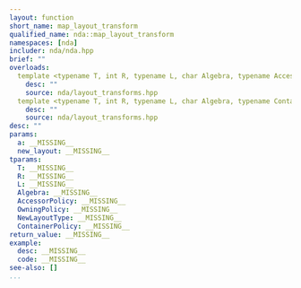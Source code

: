 ```yaml
---
layout: function
short_name: map_layout_transform
qualified_name: nda::map_layout_transform
namespaces: [nda]
includer: nda/nda.hpp
brief: ""
overloads:
  template <typename T, int R, typename L, char Algebra, typename AccessorPolicy, typename OwningPolicy, typename NewLayoutType> auto nda::map_layout_transform(basic_array_view<T, R, L, Algebra, AccessorPolicy, OwningPolicy> a, const NewLayoutType & new_layout):
    desc: ""
    source: nda/layout_transforms.hpp
  template <typename T, int R, typename L, char Algebra, typename ContainerPolicy, typename NewLayoutType> auto nda::map_layout_transform(basic_array<T, R, L, Algebra, ContainerPolicy> && a, const NewLayoutType & new_layout):
    desc: ""
    source: nda/layout_transforms.hpp
desc: ""
params:
  a: __MISSING__
  new_layout: __MISSING__
tparams:
  T: __MISSING__
  R: __MISSING__
  L: __MISSING__
  Algebra: __MISSING__
  AccessorPolicy: __MISSING__
  OwningPolicy: __MISSING__
  NewLayoutType: __MISSING__
  ContainerPolicy: __MISSING__
return_value: __MISSING__
example:
  desc: __MISSING__
  code: __MISSING__
see-also: []
...
```

